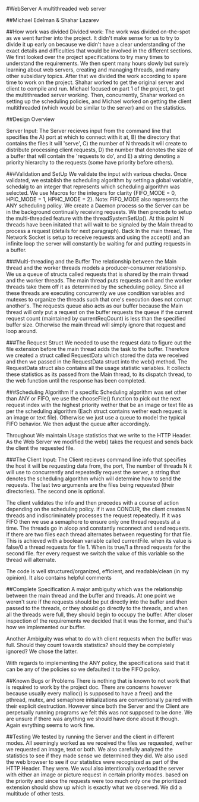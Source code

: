 #WebServer
A multithreaded web server

##Michael Edelman & Shahar Lazarev

##How work was divided
Divided work: The work was divided on-the-spot as we went further into the project. It didn't make sense for us to try to divide it up early on because we didn't have a clear understanding of the exact details and difficulties that would be involved in the different sections. We first looked over the project specifications to try many times to understand the requirements. We then spent many hours slowly but surely learning about web servers, creating and managing threads, and many other subsidiary topics. After that we divided the work according to spare time to work on the project. Shahar worked to get the original server and client to compile and run. Michael focused on part 1 of the project, to get the multithreaded server working. Then, concurrently, Shahar worked on setting up the scheduling policies, and Michael worked on getting the client multithreaded (which would be similar to the server) and on the statistics.

##Design Overview

Server Input: The Server recieves input from the command line that specifies the A) port at which to connect with it at, B) the directory that contains the files it will 'serve', C) the number of N threads it will create to distribute processing client requests, D) the number that denotes the size of a buffer that will contain the 'requests to do', and E) a string denoting a priority hierarchy to the requests (some have priority before others).

###Validation and SetUp
We validate the input with various checks. Once validated, we establish the scheduling algorithm by setting a global variable, schedalg to an integer that represents which scheduling algorithm was selected. We use Macros for the integers for clarity {FIFO_MODE = 0, HPIC_MODE = 1, HPHC_MODE = 2}. Note: FIFO_MODE also represents the ANY scheduling policy. We create a Daemon process so the Server can be in the background continually receiving requests. We then precede to setup the multi-threaded feature with the threadSystemSetUp(). At this point N threads have been initated that will wait to be signaled by the Main thread to process a request (details for next paragraph). Back In the main thread, The Network Socket is setup to receive requests and using the accept() and an infinite loop the server will constantly be waiting for and putting requests in a buffer.

###Multi-threading and the Buffer
The relationship between the Main thread and the worker threads models a producer-consumer relationship. We us a queue of structs called requests that is shared by the main thread and the worker threads. The main thread puts requests on it and the worker threads take them off it as determined by the scheduling policy. Since all these threads are executing concurrently we use condition variables and mutexes to organize the threads such that one's execution does not corrupt another's. The requests queue also acts as our buffer because the Main thread will only put a request on the buffer requests the queue if the current request count (maintained by currentReqCount) is less than the specified buffer size. Otherwise the main thread will simply ignore that request and loop around.

###The Request Struct
We needed to use the request data to figure out the file extension before the main thread adds the task to the buffer. Therefore we created a struct called RequestData which stored the data we received and then we passed in the RequestData struct into the web() method. The RequestData struct also contains all the usage statistic variables. It collects these statistics as its passed from the Main thread, to its dispatch thread, to the web function until the response has been completed.

###Scheduling Algorithm 
If a specific Scheduling algorithm was set other than ANY or FIFO, we use the chooseFile() function to pick out the next request index with the highest priority wether that be an image or text file as per the scheduling algorithm (Each struct contains wether each request is an image or text file). Otherwise we just use a queue to model the typical FIFO behavior. We then adjust the queue after accordingly.

Throughout We maintain Usage statistics that we write to the HTTP Header. As the Web Server we modified the web() takes the request and sends back the client the requested file.

###The Client 
Input: The Client recieves command line info that specifies the host it will be requesting data from, the port, The number of threads N it will use to concurrently and repeatedly request the server, a string that denotes the scheduling algorithm which will determine how to send the requests. The last two arguments are the files being requested (their directories). The second one is optional.

The client validates the info and then precedes with a course of action depending on the scheduling policy. if it was CONCUR, the client creates N threads and indiscriminately processes the request repeatedly. If it was FIFO then we use a semaphore to ensure only one thread requests at a time. The threads go in aloop and constantly reconnect and send requests. If there are two files each thread alternates between requesting for that file. This is achieved with a boolean variable called currentFile. when its value is false/0 a thread requests for file 1. When its true/1 a thread requests for the second file. fter every request we switch the value of this variable so the thread will alternate.

The code is well structured/organized, efficient, and readable/clean (in my opinion). It also contains helpful comments

##Complete Specification
A major ambiguity which was the relationship between the main thread and the buffer and threads. At one point we weren't sure if the requests should be put directly into the buffer and then passed to the threads, or they should go directly to the threads, and when all the threads were full, they should begin to occupy the buffer. After closer inspection of the requirements we decided that it was the former, and that's how we implemented our buffer.

Another Ambiguity was what to do with client requests when the buffer was full. Should they count towards statistics? should they be completely ignored? We chose the latter.

With regards to implementing the ANY policy, the specifications said that it can be any of the policies so we defaulted it to the FIFO policy.

##Known Bugs or Problems
There is nothing that is known to not work that is required to work by the project doc. There are concerns however because usually every malloc() is supposed to have a free() and the pthread, mutex, and semaphore initializations are conventionally paired with their explicit destruction. However since both the Server and the Client are perpetually running programs we felt this was not supposed to be done. We are unsure if there was anything we should have done about it though. Again evrything seems to work fine.

##Testing
We tested by running the Server and the client in different modes. All seemingly worked as we received the files we requested, wether we requested an image, text or both. We also carefully analyzed the statistics to see if they made sense we determined they did. We also used the web browser to see if our statistics were recognized as part of the HTTP Header. They were. We woul also intentionally overload the server with either an image or picture request in certain priority modes. based on the priority and since the requests were too much only one the prioritized extension should show up which is exactly what we observed. We did a multitude of other tests.
